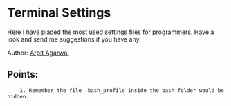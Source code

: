 <h1> Terminal Settings </h1> 

Here I have placed the most used settings files for programmers. 
Have a look and send me suggestions if you have any. 

Author: [Arpit Agarwal](https://github.com/agarwalarpit)

<h2> Points: </h2> 

        1. Remember the file .bash_profile inside the bash folder would be hidden. 
        

